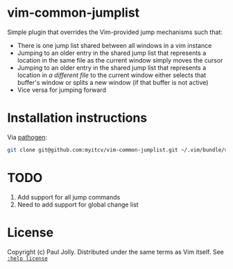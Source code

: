 # vim-common-jumplist

Simple plugin that overrides the Vim-provided jump mechanisms such that:

* There is one jump list shared between all windows in a vim instance
* Jumping to an older entry in the shared jump list that represents a location in the same file as the current window
  simply moves the cursor
* Jumping to an older entry in the shared jump list that represents a location in _a different file_ to the current window
  either selects that buffer's window or splits a new window (if that buffer is not active)
* Vice versa for jumping forward

# Installation instructions

Via [pathogen]:

```bash
git clone git@github.com:myitcv/vim-common-jumplist.git ~/.vim/bundle/vim-common-jumplist.git
```

# TODO

1. Add support for all jump commands
2. Need to add support for global change list

# License

Copyright (c) Paul Jolly. Distributed under the same terms as Vim itself. See [`:help
license`](http://vimdoc.sourceforge.net/htmldoc/uganda.html)

[pathogen]: https://github.com/tpope/vim-pathogen
